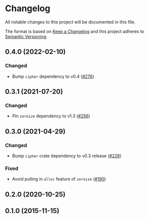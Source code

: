 # Changelog

All notable changes to this project will be documented in this file.

The format is based on [Keep a Changelog](https://keepachangelog.com/en/1.0.0/)
and this project adheres to [Semantic Versioning](https://semver.org/spec/v2.0.0.html).

## 0.4.0 (2022-02-10)
### Changed
- Bump `cipher` dependency to v0.4 ([#276])

[#276]: https://github.com/RustCrypto/stream-ciphers/pull/276

## 0.3.1 (2021-07-20)
### Changed
- Pin `zeroize` dependency to v1.3 ([#256])

[#256]: https://github.com/RustCrypto/stream-ciphers/pull/256

## 0.3.0 (2021-04-29)
### Changed
- Bump `cipher` crate dependency to v0.3 release ([#226])

### Fixed
- Avoid pulling in `alloc` feature of `zeroize` ([#190])

[#190]: https://github.com/RustCrypto/stream-ciphers/pull/190
[#226]: https://github.com/RustCrypto/stream-ciphers/pull/226

## 0.2.0 (2020-10-25)

## 0.1.0 (2015-11-15)
